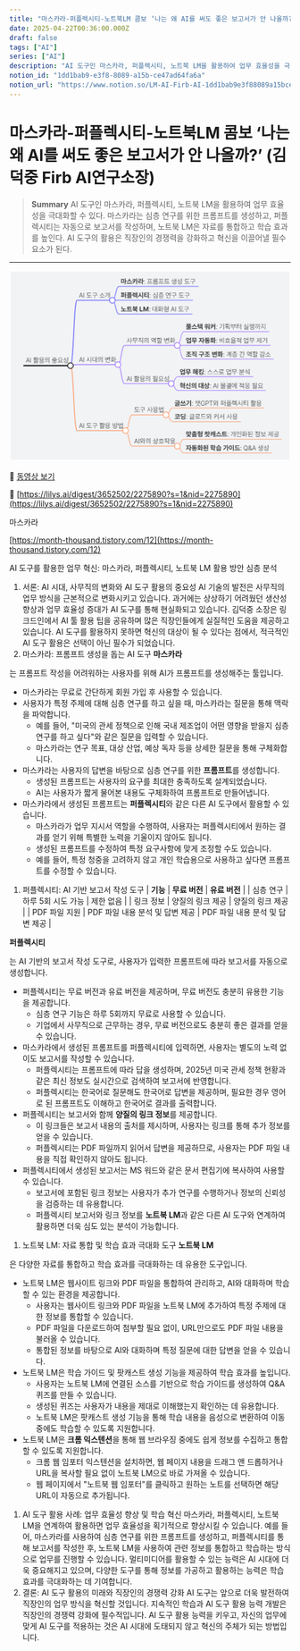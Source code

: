 ```yaml
---
title: "마스카라-퍼플렉시티-노트북LM 콤보 ‘나는 왜 AI를 써도 좋은 보고서가 안 나올까?’ (김덕중 Firb AI연구소장)"
date: 2025-04-22T00:36:00.000Z
draft: false
tags: ["AI"]
series: ["AI"]
description: "AI 도구인 마스카라, 퍼플렉시티, 노트북 LM을 활용하여 업무 효율성을 극대화할 수 있다. 마스카라는 심층 연구를 위한 프롬프트를 생성하고, 퍼플렉시티는 자동으로 보고서를 작성하며, 노트북 LM은 자료를 통합하고 학습 효과를 높인다. AI 도구의 활용은 직장인의 경쟁력을 강화하고 혁신을 이끌어낼 필수 요소가 된다."
notion_id: "1dd1bab9-e3f8-8089-a15b-ce47ad64fa6a"
notion_url: "https://www.notion.so/LM-AI-Firb-AI-1dd1bab9e3f88089a15bce47ad64fa6a"
---
```


# 마스카라-퍼플렉시티-노트북LM 콤보 ‘나는 왜 AI를 써도 좋은 보고서가 안 나올까?’ (김덕중 Firb AI연구소장)

> **Summary**
> AI 도구인 마스카라, 퍼플렉시티, 노트북 LM을 활용하여 업무 효율성을 극대화할 수 있다. 마스카라는 심층 연구를 위한 프롬프트를 생성하고, 퍼플렉시티는 자동으로 보고서를 작성하며, 노트북 LM은 자료를 통합하고 학습 효과를 높인다. AI 도구의 활용은 직장인의 경쟁력을 강화하고 혁신을 이끌어낼 필수 요소가 된다.

---

![Image](image_ddc950cba7c3.png)

🎥 [동영상 보기](https://www.youtube.com/watch?v=Mpk4LNZ_P4c&t=994s)

🔗 [https://lilys.ai/digest/3652502/2275890?s=1&nid=2275890](https://lilys.ai/digest/3652502/2275890?s=1&nid=2275890)

마스카라

[https://month-thousand.tistory.com/12](https://month-thousand.tistory.com/12)

AI 도구를 활용한 업무 혁신: 마스카라, 퍼플렉시티, 노트북 LM 활용 방안 심층 분석

1. 서론: AI 시대, 사무직의 변화와 AI 도구 활용의 중요성
AI 기술의 발전은 사무직의 업무 방식을 근본적으로 변화시키고 있습니다. 과거에는 상상하기 어려웠던 생산성 향상과 업무 효율성 증대가 AI 도구를 통해 현실화되고 있습니다. 김덕중 소장은 링크드인에서 AI 툴 활용 팁을 공유하며 많은 직장인들에게 실질적인 도움을 제공하고 있습니다. AI 도구를 활용하지 못하면 혁신의 대상이 될 수 있다는 점에서, 적극적인 AI 도구 활용은 선택이 아닌 필수가 되었습니다.
1. 마스카라: 프롬프트 생성을 돕는 AI 도구
**마스카라**

는 프롬프트 작성을 어려워하는 사용자를 위해 AI가 프롬프트를 생성해주는 툴입니다.

- 마스카라는 무료로 간단하게 회원 가입 후 사용할 수 있습니다.
- 사용자가 특정 주제에 대해 심층 연구를 하고 싶을 때, 마스카라는 질문을 통해 맥락을 파악합니다.
  - 예를 들어, "미국의 관세 정책으로 인해 국내 제조업이 어떤 영향을 받을지 심층 연구를 하고 싶다"와 같은 질문을 입력할 수 있습니다.
  - 마스카라는 연구 목표, 대상 산업, 예상 독자 등을 상세한 질문을 통해 구체화합니다.
- 마스카라는 사용자의 답변을 바탕으로 심층 연구를 위한 **프롬프트**를 생성합니다.
  - 생성된 프롬프트는 사용자의 요구를 최대한 충족하도록 설계되었습니다.
  - AI는 사용자가 짧게 물어본 내용도 구체화하여 프롬프트로 만들어냅니다.
- 마스카라에서 생성된 프롬프트는 **퍼플렉시티**와 같은 다른 AI 도구에서 활용할 수 있습니다.
  - 마스카라가 업무 지시서 역할을 수행하여, 사용자는 퍼플렉시티에서 원하는 결과를 얻기 위해 특별한 노력을 기울이지 않아도 됩니다.
  - 생성된 프롬프트를 수정하여 특정 요구사항에 맞게 조정할 수도 있습니다.
  - 예를 들어, 특정 청중을 고려하지 않고 개인 학습용으로 사용하고 싶다면 프롬프트를 수정할 수 있습니다.
1. 퍼플렉시티: AI 기반 보고서 작성 도구
| **기능** | **무료 버전** | **유료 버전** |
| 심층 연구 | 하루 5회 시도 가능 | 제한 없음 |
| 링크 정보 | 양질의 링크 제공 | 양질의 링크 제공 |
| PDF 파일 지원 | PDF 파일 내용 분석 및 답변 제공 | PDF 파일 내용 분석 및 답변 제공 |

**퍼플렉시티**

는 AI 기반의 보고서 작성 도구로, 사용자가 입력한 프롬프트에 따라 보고서를 자동으로 생성합니다.

- 퍼플렉시티는 무료 버전과 유료 버전을 제공하며, 무료 버전도 충분히 유용한 기능을 제공합니다.
  - 심층 연구 기능은 하루 5회까지 무료로 사용할 수 있습니다.
  - 기업에서 사무직으로 근무하는 경우, 무료 버전으로도 충분히 좋은 결과를 얻을 수 있습니다.
- 마스카라에서 생성된 프롬프트를 퍼플렉시티에 입력하면, 사용자는 별도의 노력 없이도 보고서를 작성할 수 있습니다.
  - 퍼플렉시티는 프롬프트에 따라 답을 생성하며, 2025년 미국 관세 정책 현황과 같은 최신 정보도 실시간으로 검색하여 보고서에 반영합니다.
  - 퍼플렉시티는 한국어로 질문해도 한국어로 답변을 제공하며, 필요한 경우 영어로 된 프롬프트도 이해하고 한국어로 결과를 출력합니다.
- 퍼플렉시티는 보고서와 함께 **양질의 링크 정보**를 제공합니다.
  - 이 링크들은 보고서 내용의 출처를 제시하며, 사용자는 링크를 통해 추가 정보를 얻을 수 있습니다.
  - 퍼플렉시티는 PDF 파일까지 읽어서 답변을 제공하므로, 사용자는 PDF 파일 내용을 직접 확인하지 않아도 됩니다.
- 퍼플렉시티에서 생성된 보고서는 MS 워드와 같은 문서 편집기에 복사하여 사용할 수 있습니다.
  - 보고서에 포함된 링크 정보는 사용자가 추가 연구를 수행하거나 정보의 신뢰성을 검증하는 데 유용합니다.
  - 퍼플렉시티 보고서와 링크 정보를 **노트북 LM**과 같은 다른 AI 도구와 연계하여 활용하면 더욱 심도 있는 분석이 가능합니다.
1. 노트북 LM: 자료 통합 및 학습 효과 극대화 도구
**노트북 LM**

은 다양한 자료를 통합하고 학습 효과를 극대화하는 데 유용한 도구입니다.

- 노트북 LM은 웹사이트 링크와 PDF 파일을 통합하여 관리하고, AI와 대화하며 학습할 수 있는 환경을 제공합니다.
  - 사용자는 웹사이트 링크와 PDF 파일을 노트북 LM에 추가하여 특정 주제에 대한 정보를 통합할 수 있습니다.
  - PDF 파일을 다운로드하여 첨부할 필요 없이, URL만으로도 PDF 파일 내용을 불러올 수 있습니다.
  - 통합된 정보를 바탕으로 AI와 대화하며 특정 질문에 대한 답변을 얻을 수 있습니다.
- 노트북 LM은 학습 가이드 및 팟캐스트 생성 기능을 제공하여 학습 효과를 높입니다.
  - 사용자는 노트북 LM에 연결된 소스를 기반으로 학습 가이드를 생성하여 Q&A 퀴즈를 만들 수 있습니다.
  - 생성된 퀴즈는 사용자가 내용을 제대로 이해했는지 확인하는 데 유용합니다.
  - 노트북 LM은 팟캐스트 생성 기능을 통해 학습 내용을 음성으로 변환하여 이동 중에도 학습할 수 있도록 지원합니다.
- 노트북 LM은 **크롬 익스텐션**을 통해 웹 브라우징 중에도 쉽게 정보를 수집하고 통합할 수 있도록 지원합니다.
  - 크롬 웹 임포터 익스텐션을 설치하면, 웹 페이지 내용을 드래그 앤 드롭하거나 URL을 복사할 필요 없이 노트북 LM으로 바로 가져올 수 있습니다.
  - 웹 페이지에서 "노트북 웹 임포터"를 클릭하고 원하는 노트를 선택하면 해당 URL이 자동으로 추가됩니다.
1. AI 도구 활용 사례: 업무 효율성 향상 및 학습 혁신
마스카라, 퍼플렉시티, 노트북 LM을 연계하여 활용하면 업무 효율성을 획기적으로 향상시킬 수 있습니다. 예를 들어, 마스카라를 사용하여 심층 연구를 위한 프롬프트를 생성하고, 퍼플렉시티를 통해 보고서를 작성한 후, 노트북 LM을 사용하여 관련 정보를 통합하고 학습하는 방식으로 업무를 진행할 수 있습니다. 멀티미디어를 활용할 수 있는 능력은 AI 시대에 더욱 중요해지고 있으며, 다양한 도구를 통해 정보를 가공하고 활용하는 능력은 학습 효과를 극대화하는 데 기여합니다.
1. 결론: AI 도구 활용의 미래와 직장인의 경쟁력 강화
AI 도구는 앞으로 더욱 발전하여 직장인의 업무 방식을 혁신할 것입니다. 지속적인 학습과 AI 도구 활용 능력 개발은 직장인의 경쟁력 강화에 필수적입니다. AI 도구 활용 능력을 키우고, 자신의 업무에 맞게 AI 도구를 적용하는 것은 AI 시대에 도태되지 않고 혁신의 주체가 되는 방법입니다.
